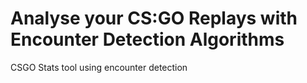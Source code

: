 # Analyse your CS:GO Replays with Encounter Detection Algorithms
CSGO Stats tool using encounter detection
